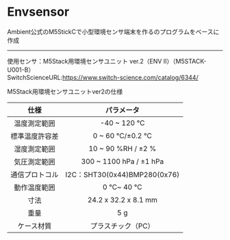 # Envsensor

Ambient公式のM5StickCで小型環境センサ端末を作るのプログラムをベースに作成  



----
使用センサ：M5Stack用環境センサユニット ver.2（ENV II）（M5STACK-U001-B）  
SwitchScienceURL:<https://www.switch-science.com/catalog/6344/>  

M5Stack用環境センサユニットver2の仕様  
      

|    仕様　　　|パラメータ                     |
|:-----:|:-----:|
|温度測定範囲　|-40 ~ 120 ℃                  |
|標準温度許容差|0 ~ 60 ℃/±0.2 ℃             |
|湿度測定範囲　|10 ~ 90 %RH / ±2 %            |
|気圧測定範囲　|300 ~ 1100 hPa / ±1 hPa       | 
|通信プロトコル|I2C：SHT30(0x44)BMP280(0x76)  |
|動作温度範囲　|0 ℃~ 40 ℃  　　　　　　　　   |
|寸法 	    　|24.2 x 32.2 x 8.1 mm          | 
|重量 	    　|5 g  　　　　　　　　　　　　    | 
|ケース材質　　|プラスチック（PC）              |  
